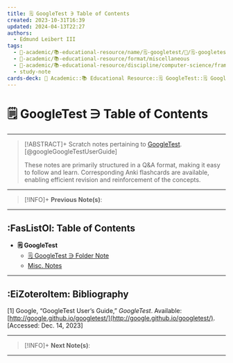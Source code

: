 ```yaml
---
title: 🗒️ GoogleTest ∋ Table of Contents
created: 2023-10-31T16:39
updated: 2024-04-13T22:27
authors:
  - Edmund Leibert III
tags:
  - 🔴-academic/📚-educational-resource/name/🗒️-googletest/🔖/🗒️-googletest-∋-table-of-contents
  - 🔴-academic/📚-educational-resource/format/miscellaneous
  - 🔴-academic/📚-educational-resource/discipline/computer-science/framework/googletest
  - study-note
cards-deck: 🔴 Academic::📚 Educational Resource::🗒️ GoogleTest::🗒️ GoogleTest ∋ Table of Contents
---
```


# 🗒️ GoogleTest ∋ Table of Contents

---

> [!ABSTRACT]+ 
> Scratch notes pertaining to [GoogleTest](https://google.github.io/googletest/). [@googleGoogleTestUserGuide]
> 
> These notes are primarily structured in a Q&A format, making it easy to follow and learn. Corresponding Anki flashcards are available, enabling efficient revision and reinforcement of the concepts.

---

> [!INFO]+ 
> **Previous Note(s)**:
> 

---

## :FasListOl: Table of Contents

- **🗒️ GoogleTest**
	- [🗒️ GoogleTest ∋ Folder Note](the-vault/src/🔴%20Academic/📚%20Educational%20Resource/Scratch%20notes/🗒️%20GoogleTest/🗒️%20GoogleTest%20∋%20Folder%20Note.md)
	- [Misc. Notes](the-vault/src/🔴%20Academic/📚%20Educational%20Resource/Scratch%20notes/🗒️%20GoogleTest/Misc.%20Notes.md)

---

## :EiZoteroItem: Bibliography

\[1\]
Google, “GoogleTest User’s Guide,” _GoogleTest_. Available: [http://google.github.io/googletest/](http://google.github.io/googletest/). [Accessed: Dec. 14, 2023]

---

> [!INFO]+
> **Next Note(s)**:
> 

---

